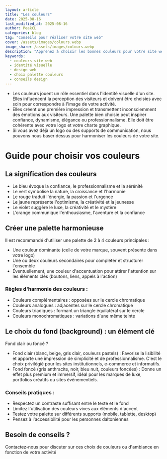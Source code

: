 ```yaml
---
layout: article
title: "Les couleurs"
date: 2025-08-16
last_modified_at: 2025-08-16
author: PeakCL
categories: blog
tag: "Conseils pour réaliser votre site web"
cover: /assets/images/colours.webp
image_share: /assets/images/colours.webp
description: "Apprenez à choisir les bonnes couleurs pour votre site web afin de créer une identité visuelle forte, cohérente et impactante auprès de vos visiteurs."
keywords:
  - couleurs site web
  - identité visuelle
  - design web
  - choix palette couleurs
  - conseils design
---
```


- Les couleurs jouent un rôle essentiel dans l'identité visuelle d'un site. Elles influencent la perception des visiteurs et doivent être choisies avec soin pour correspondre à l'image de votre activité.
- Elles créent une première impression et transmettent inconsciemment des émotions aux visiteurs. Une palette bien choisie peut inspirer confiance, dynamisme, élégance ou professionnalisme. Elle doit être cohérente avec votre logo et votre charte graphique.
- Si vous avez déjà un logo ou des supports de communication, nous pouvons nous baser dessus pour harmoniser les couleurs de votre site.

# Guide pour choisir vos couleurs

## La signification des couleurs
- Le bleu évoque la confiance, le professionnalisme et la sérénité
- Le vert symbolise la nature, la croissance et l'harmonie
- Le rouge traduit l'énergie, la passion et l'urgence
- Le jaune représente l'optimisme, la créativité et la jeunesse
- Le violet suggère le luxe, la créativité et le mystère
- L'orange communique l'enthousiasme, l'aventure et la confiance

## Créer une palette harmonieuse
Il est recommandé d'utiliser une palette de 2 à 4 couleurs principales :
- Une couleur dominante (celle de votre marque, souvent présente dans votre logo)
- Une ou deux couleurs secondaires pour compléter et structurer l'ensemble
- Éventuellement, une couleur d'accentuation pour attirer l'attention sur les éléments clés (boutons, liens, appels à l'action)

### Règles d'harmonie des couleurs :
- Couleurs complémentaires : opposées sur le cercle chromatique
- Couleurs analogues : adjacentes sur le cercle chromatique
- Couleurs triadiques : formant un triangle équilatéral sur le cercle
- Couleurs monochromatiques : variations d'une même teinte

## Le choix du fond (background) : un élément clé

Fond clair ou foncé ?
- Fond clair (blanc, beige, gris clair, couleurs pastels) : Favorise la lisibilité et apporte une impression de simplicité et de professionnalisme. C'est le choix privilégié pour les sites institutionnels, e-commerce et informatifs.
- Fond foncé (gris anthracite, noir, bleu nuit, couleurs foncées) : Donne un effet plus premium et immersif, idéal pour les marques de luxe, portfolios créatifs ou sites événementiels.

### Conseils pratiques :
- Respectez un contraste suffisant entre le texte et le fond
- Limitez l'utilisation des couleurs vives aux éléments d'accent
- Testez votre palette sur différents supports (mobile, tablette, desktop)
- Pensez à l'accessibilité pour les personnes daltoniennes

## Besoin de conseils ?

Contactez-nous pour discuter sur ces choix de couleurs ou d'ambiance en fonction de votre activité

